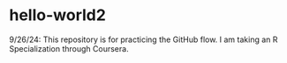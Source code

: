 # hello-world2
9/26/24: This repository is for practicing the GitHub flow.
I am taking an R Specialization through Coursera.
